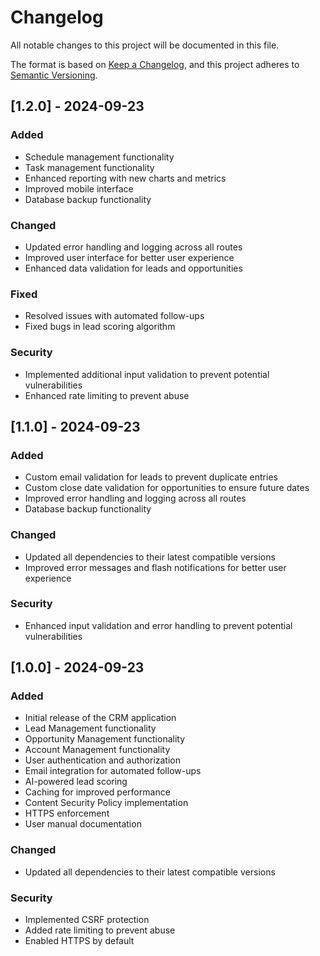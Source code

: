 # Changelog

All notable changes to this project will be documented in this file.

The format is based on [Keep a Changelog](https://keepachangelog.com/en/1.0.0/),
and this project adheres to [Semantic Versioning](https://semver.org/spec/v2.0.0.html).

## [1.2.0] - 2024-09-23

### Added
- Schedule management functionality
- Task management functionality
- Enhanced reporting with new charts and metrics
- Improved mobile interface
- Database backup functionality

### Changed
- Updated error handling and logging across all routes
- Improved user interface for better user experience
- Enhanced data validation for leads and opportunities

### Fixed
- Resolved issues with automated follow-ups
- Fixed bugs in lead scoring algorithm

### Security
- Implemented additional input validation to prevent potential vulnerabilities
- Enhanced rate limiting to prevent abuse

## [1.1.0] - 2024-09-23

### Added
- Custom email validation for leads to prevent duplicate entries
- Custom close date validation for opportunities to ensure future dates
- Improved error handling and logging across all routes
- Database backup functionality

### Changed
- Updated all dependencies to their latest compatible versions
- Improved error messages and flash notifications for better user experience

### Security
- Enhanced input validation and error handling to prevent potential vulnerabilities

## [1.0.0] - 2024-09-23

### Added
- Initial release of the CRM application
- Lead Management functionality
- Opportunity Management functionality
- Account Management functionality
- User authentication and authorization
- Email integration for automated follow-ups
- AI-powered lead scoring
- Caching for improved performance
- Content Security Policy implementation
- HTTPS enforcement
- User manual documentation

### Changed
- Updated all dependencies to their latest compatible versions

### Security
- Implemented CSRF protection
- Added rate limiting to prevent abuse
- Enabled HTTPS by default
